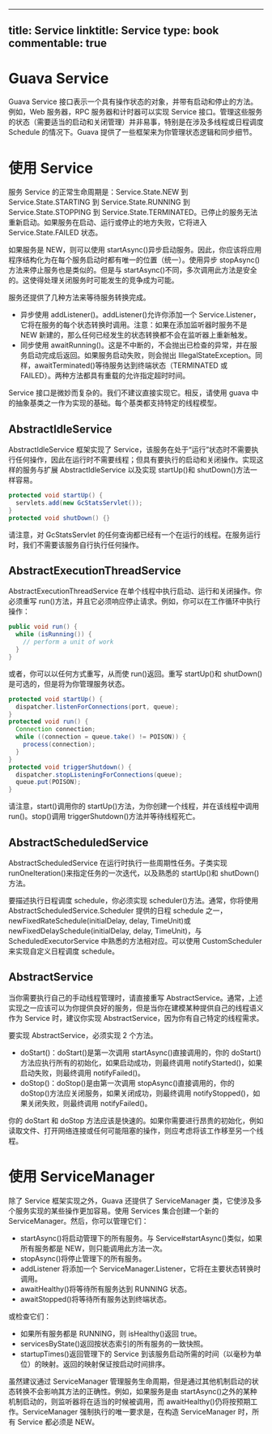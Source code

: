 
---
title: Service
linktitle: Service
type: book
commentable: true
---

# Guava Service

Guava Service 接口表示一个具有操作状态的对象，并带有启动和停止的方法。例如，Web 服务器，RPC 服务器和计时器可以实现 Service 接口。管理这些服务的状态（需要适当的启动和关闭管理）并非易事，特别是在涉及多线程或日程调度 Schedule 的情况下。Guava 提供了一些框架来为你管理状态逻辑和同步细节。

# 使用 Service

服务 Service 的正常生命周期是：Service.State.NEW 到 Service.State.STARTING 到 Service.State.RUNNING 到 Service.State.STOPPING 到 Service.State.TERMINATED。已停止的服务无法重新启动。如果服务在启动、运行或停止的地方失败，它将进入 Service.State.FAILED 状态。

如果服务是 NEW，则可以使用 startAsync()异步启动服务。因此，你应该将应用程序结构化为在每个服务启动时都有唯一的位置（统一）。使用异步 stopAsync()方法来停止服务也是类似的。但是与 startAsync()不同，多次调用此方法是安全的。这使得处理关闭服务时可能发生的竞争成为可能。

服务还提供了几种方法来等待服务转换完成。

- 异步使用 addListener()。addListener()允许你添加一个 Service.Listener，它将在服务的每个状态转换时调用。注意：如果在添加监听器时服务不是 NEW 新建的，那么任何已经发生的状态转换都不会在监听器上重新触发。
- 同步使用 awaitRunning()。这是不中断的，不会抛出已检查的异常，并在服务启动完成后返回。如果服务启动失败，则会抛出 IllegalStateException。同样，awaitTerminated()等待服务达到终端状态（TERMINATED 或 FAILED）。两种方法都具有重载的允许指定超时时间。

Service 接口是微妙而复杂的。我们不建议直接实现它。相反，请使用 guava 中的抽象基类之一作为实现的基础。每个基类都支持特定的线程模型。

## AbstractIdleService

AbstractIdleService 框架实现了 Service，该服务在处于“运行”状态时不需要执行任何操作，因此在运行时不需要线程；但具有要执行的启动和关闭操作。实现这样的服务与扩展 AbstractIdleService 以及实现 startUp()和 shutDown()方法一样容易。

```java
protected void startUp() {
  servlets.add(new GcStatsServlet());
}
protected void shutDown() {}
```

请注意，对 GcStatsServlet 的任何查询都已经有一个在运行的线程。在服务运行时，我们不需要该服务自行执行任何操作。

## AbstractExecutionThreadService

AbstractExecutionThreadService 在单个线程中执行启动、运行和关闭操作。你必须重写 run()方法，并且它必须响应停止请求。例如，你可以在工作循环中执行操作：

```java
public void run() {
  while (isRunning()) {
    // perform a unit of work
  }
}
```

或者，你可以以任何方式重写，从而使 run()返回。重写 startUp()和 shutDown()是可选的，但是将为你管理服务状态。

```java
protected void startUp() {
  dispatcher.listenForConnections(port, queue);
}
protected void run() {
  Connection connection;
  while ((connection = queue.take() != POISON)) {
    process(connection);
  }
}
protected void triggerShutdown() {
  dispatcher.stopListeningForConnections(queue);
  queue.put(POISON);
}
```

请注意，start()调用你的 startUp()方法，为你创建一个线程，并在该线程中调用 run()。stop()调用 triggerShutdown()方法并等待线程死亡。

## AbstractScheduledService

AbstractScheduledService 在运行时执行一些周期性任务。子类实现 runOneIteration()来指定任务的一次迭代，以及熟悉的 startUp()和 shutDown()方法。

要描述执行日程调度 schedule，你必须实现 scheduler()方法。通常，你将使用 AbstractScheduledService.Scheduler 提供的日程 schedule 之一，newFixedRateSchedule(initialDelay, delay, TimeUnit)或 newFixedDelaySchedule(initialDelay, delay, TimeUnit)，与 ScheduledExecutorService 中熟悉的方法相对应。可以使用 CustomScheduler 来实现自定义日程调度 schedule。

## AbstractService

当你需要执行自己的手动线程管理时，请直接重写 AbstractService。通常，上述实现之一应该可以为你提供良好的服务，但是当你在建模某种提供自己的线程语义作为 Service 时，建议你实现 AbstractService，因为你有自己特定的线程需求。

要实现 AbstractService，必须实现 2 个方法。

- doStart()：doStart()是第一次调用 startAsync()直接调用的，你的 doStart()方法应执行所有的初始化，如果启动成功，则最终调用 notifyStarted()，如果启动失败，则最终调用 notifyFailed()。
- doStop()：doStop()是由第一次调用 stopAsync()直接调用的，你的 doStop()方法应关闭服务，如果关闭成功，则最终调用 notifyStopped()，如果关闭失败，则最终调用 notifyFailed()。

你的 doStart 和 doStop 方法应该是快速的。如果你需要进行昂贵的初始化，例如读取文件、打开网络连接或任何可能阻塞的操作，则应考虑将该工作移至另一个线程。

# 使用 ServiceManager

除了 Service 框架实现之外，Guava 还提供了 ServiceManager 类，它使涉及多个服务实现的某些操作更加容易。使用 Services 集合创建一个新的 ServiceManager。然后，你可以管理它们：

- startAsync()将启动管理下的所有服务。与 Service#startAsync()类似，如果所有服务都是 NEW，则只能调用此方法一次。
- stopAsync()将停止管理下的所有服务。
- addListener 将添加一个 ServiceManager.Listener，它将在主要状态转换时调用。
- awaitHealthy()将等待所有服务达到 RUNNING 状态。
- awaitStopped()将等待所有服务达到终端状态。

或检查它们：

- 如果所有服务都是 RUNNING，则 isHealthy()返回 true。
- servicesByState()返回按状态索引的所有服务的一致快照。
- startupTimes()返回管理下的 Service 到该服务启动所需的时间（以毫秒为单位）的映射。返回的映射保证按启动时间排序。

虽然建议通过 ServiceManager 管理服务生命周期，但是通过其他机制启动的状态转换不会影响其方法的正确性。例如，如果服务是由 startAsync()之外的某种机制启动的，则监听器将在适当的时候被调用，而 awaitHealthy()仍将按预期工作。ServiceManager 强制执行的唯一要求是，在构造 ServiceManager 时，所有 Service 都必须是 NEW。

    